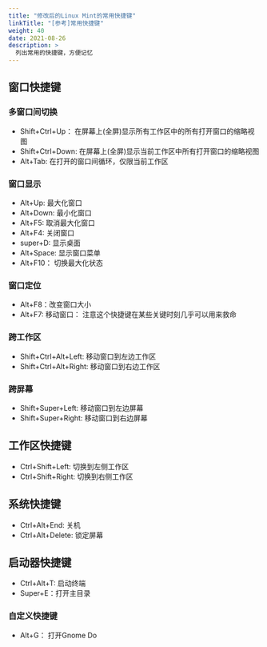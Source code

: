 ```yaml
---
title: "修改后的Linux Mint的常用快捷键"
linkTitle: "[参考]常用快捷键"
weight: 40
date: 2021-08-26
description: >
  列出常用的快捷键，方便记忆
---
```


## 窗口快捷键

### 多窗口间切换

- Shift+Ctrl+Up： 在屏幕上(全屏)显示所有工作区中的所有打开窗口的缩略视图
- Shift+Ctrl+Down: 在屏幕上(全屏)显示当前工作区中所有打开窗口的缩略视图
- Alt+Tab: 在打开的窗口间循环，仅限当前工作区

### 窗口显示

- Alt+Up: 最大化窗口
- Alt+Down: 最小化窗口
- Alt+F5: 取消最大化窗口
- Alt+F4: 关闭窗口
- super+D: 显示桌面
- Alt+Space: 显示窗口菜单
- Alt+F10： 切换最大化状态

### 窗口定位

- Alt+F8：改变窗口大小
- Alt+F7: 移动窗口： 注意这个快捷键在某些关键时刻几乎可以用来救命

### 跨工作区

- Shift+Ctrl+Alt+Left: 移动窗口到左边工作区
- Shift+Ctrl+Alt+Right: 移动窗口到右边工作区

### 跨屏幕

- Shift+Super+Left: 移动窗口到左边屏幕
- Shift+Super+Right: 移动窗口到右边屏幕

## 工作区快捷键

- Ctrl+Shift+Left: 切换到左侧工作区
- Ctrl+Shift+Right: 切换到右侧工作区

## 系统快捷键

- Ctrl+Alt+End: 关机
- Ctrl+Alt+Delete: 锁定屏幕

## 启动器快捷键

- Ctrl+Alt+T: 启动终端
- Super+E：打开主目录

### 自定义快捷键

- Alt+G： 打开Gnome Do





